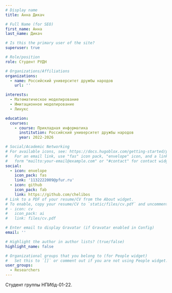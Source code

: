 ```yaml
---
# Display name
title: Анна Дикач

# Full Name (for SEO)
first_name: Анна
last_name: Дикач

# Is this the primary user of the site?
superuser: true

# Role/position
role: Студент РУДН

# Organizations/Affiliations
organizations:
  - name: Российский университет дружбы народов
    url: ''

interests:
  - Математическое моделирование
  - Имитационное моделирование
  - Линукс

education:
  courses:
    - course: Прикладная информатика
      institution: Российский университет дружбы народов
      year: 2022-2026

# Social/Academic Networking
# For available icons, see: https://docs.hugoblox.com/getting-started/page-builder/#icons
#   For an email link, use "fas" icon pack, "envelope" icon, and a link in the
#   form "mailto:your-email@example.com" or "#contact" for contact widget.
social:
  - icon: envelope
    icon_pack: fas
    link: '1132222009@pfur.ru'
  - icon: github
    icon_pack: fab
    link: https://github.com/chelibos
# Link to a PDF of your resume/CV from the About widget.
# To enable, copy your resume/CV to `static/files/cv.pdf` and uncomment the lines below.
# - icon: cv
#   icon_pack: ai
#   link: files/cv.pdf

# Enter email to display Gravatar (if Gravatar enabled in Config)
email: ''

# Highlight the author in author lists? (true/false)
highlight_name: false

# Organizational groups that you belong to (for People widget)
#   Set this to `[]` or comment out if you are not using People widget.
user_groups:
  - Researchers
---
```


Студент группы НПИбд-01-22.
